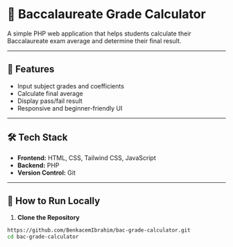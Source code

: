 # 🧮 Baccalaureate Grade Calculator

A simple PHP web application that helps students calculate their Baccalaureate exam average and determine their final
result.

---

## 📌 Features

- Input subject grades and coefficients
- Calculate final average
- Display pass/fail result
- Responsive and beginner-friendly UI

---

## 🛠️ Tech Stack

- **Frontend:** HTML, CSS, Tailwind CSS, JavaScript
- **Backend:** PHP
- **Version Control:** Git

---

## 🚀 How to Run Locally

1. **Clone the Repository**
```bash
https://github.com/BenkacemIbrahim/bac-grade-calculator.git
cd bac-grade-calculator